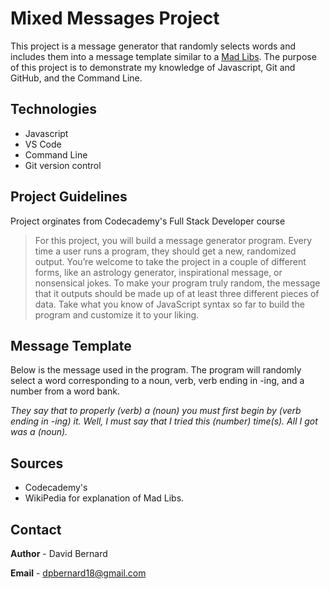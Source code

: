 # Mixed Messages Project

This project is a message generator that randomly selects words and includes them into a message template similar to a [Mad Libs](https://en.wikipedia.org/wiki/Mad_Libs "Mad Libs - Wikipedia"). The purpose of this project is to demonstrate my knowledge of Javascript, Git and GitHub, and the Command Line.

## Technologies

* Javascript
* VS Code
* Command Line
* Git version control

## Project Guidelines

Project orginates from Codecademy's Full Stack Developer course

> For this project, you will build a message generator program. Every time a user runs a program, they should get a new, randomized output. You’re welcome to take the project in a couple of different forms, like an astrology generator, inspirational message, or nonsensical jokes. To make your program truly random, the message that it outputs should be made up of at least three different pieces of data. Take what you know of JavaScript syntax so far to build the program and customize it to your liking.

## Message Template

Below is the message used in the program. The program will randomly select a word corresponding to a noun, verb, verb ending in -ing, and a number from a word bank. 

*They say that to properly (verb) a (noun) you must first begin by (verb ending in -ing) it. Well, I must say that I tried this (number) time(s). All I got was a (noun).*

## Sources

* Codecademy's
* WikiPedia for explanation of Mad Libs.

## Contact

**Author** - David Bernard

**Email** - dpbernard18@gmail.com
